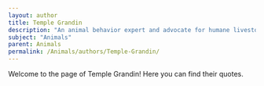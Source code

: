 ```yaml
---
layout: author
title: Temple Grandin
description: "An animal behavior expert and advocate for humane livestock handling practices, Grandin is also known for her work in autism advocacy and animal welfare."
subject: "Animals"
parent: Animals
permalink: /Animals/authors/Temple-Grandin/
---
```


Welcome to the page of Temple Grandin! Here you can find their quotes.

